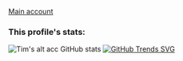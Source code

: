 [Main account](https://github.com/Tim-Bolhoeve)


### This profile's stats:
![Tim's alt acc GitHub stats](https://github-readme-stats.vercel.app/api?username=TimBolhoeve-DBG&show_icons=true&theme=radical)
[![GitHub Trends SVG](https://api.githubtrends.io/user/svg/TimBolhoeve-DBG/repos?time_range=one_year&include_private=True&loc_metric=changed&theme=dark)](https://githubtrends.io)
